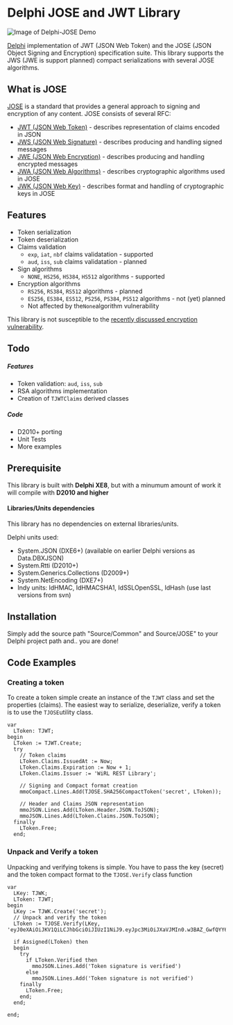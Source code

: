 # Delphi JOSE and JWT Library

![Image of Delphi-JOSE Demo](http://paolo-rossi.github.io/delphi-jose-jwt/images/jose-delphi.png)

[Delphi](http://www.embarcadero.com/products/delphi) implementation of JWT (JSON Web Token) and the JOSE (JSON Object Signing and Encryption) specification suite. This library supports the JWS (JWE is support planned) compact serializations with several JOSE algorithms.

## What is JOSE

[JOSE](https://tools.ietf.org/html/rfc7520) is a standard that provides a general approach to signing and encryption of any content. JOSE consists of several RFC:

- [JWT (JSON Web Token)](https://tools.ietf.org/html/rfc7519) - describes representation of claims encoded in JSON
- [JWS (JSON Web Signature)](https://tools.ietf.org/html/rfc7515) - describes producing and handling signed messages
- [JWE (JSON Web Encryption)](https://tools.ietf.org/html/rfc7516) - describes producing and handling encrypted messages
- [JWA (JSON Web Algorithms)](https://tools.ietf.org/html/rfc7518) - describes cryptographic algorithms used in JOSE
- [JWK (JSON Web Key)](https://tools.ietf.org/html/rfc7517) - describes format and handling of cryptographic keys in JOSE

## Features

- Token serialization
- Token deserialization
- Claims validation
    - `exp`, `iat`, `nbf` claims validatation - supported
    - `aud`, `iss`, `sub` claims validatation - planned
- Sign algorithms
    - `NONE`, `HS256`, `HS384`, `HS512` algorithms - supported
- Encryption algorithms
    - `RS256`, `RS384`, `RS512` algorithms - planned
    - `ES256`, `ES384`, `ES512`, `PS256`, `PS384`, `PS512` algorithms - not (yet) planned
	- Not affected by the`None`algorithm vulnerability

This library is not susceptible to the [recently discussed encryption vulnerability](https://auth0.com/blog/2015/03/31/critical-vulnerabilities-in-json-web-token-libraries/).

## Todo

##### Features
- Token validation: `aud`, `iss`, `sub`
- RSA algorithms implementation
- Creation of `TJWTClaims` derived classes

##### Code
- D2010+ porting
- Unit Tests
- More examples


## Prerequisite
This library is built with **Delphi XE8**, but with a minumum amount of work it will compile with **D2010 and higher**
#### Libraries/Units dependencies
This library has no dependencies on external libraries/units.

Delphi units used:
- System.JSON (DXE6+) (available on earlier Delphi versions as Data.DBXJSON)
- System.Rtti (D2010+)
- System.Generics.Collections (D2009+)
- System.NetEncoding (DXE7+)
- Indy units: IdHMAC, IdHMACSHA1, IdSSLOpenSSL, IdHash (use last versions from svn)

## Installation
Simply add the source path "Source/Common" and Source/JOSE" to your Delphi project path and.. you are done!

## Code Examples

### Creating a token
To create a token simple create an instance of the `TJWT` class and set the properties (claims).
The easiest way to serialize, deserialize, verify a token is to use the `TJOSE`utility class.

```delphi
var
  LToken: TJWT;
begin
  LToken := TJWT.Create;
  try
    // Token claims
    LToken.Claims.IssuedAt := Now;
    LToken.Claims.Expiration := Now + 1;
    LToken.Claims.Issuer := 'WiRL REST Library';

    // Signing and Compact format creation
    mmoCompact.Lines.Add(TJOSE.SHA256CompactToken('secret', LToken));

    // Header and Claims JSON representation
    mmoJSON.Lines.Add(LToken.Header.JSON.ToJSON);
    mmoJSON.Lines.Add(LToken.Claims.JSON.ToJSON);
  finally
    LToken.Free;
  end;
```


### Unpack and Verify a token

Unpacking and verifying tokens is simple.  You have to pass the key (secret) and the token compact format to the `TJOSE.Verify` class function

```delphi
var
  LKey: TJWK;
  LToken: TJWT;
begin
  LKey := TJWK.Create('secret');
  // Unpack and verify the token
  LToken := TJOSE.Verify(LKey, 'eyJ0eXAiOiJKV1QiLCJhbGciOiJIUzI1NiJ9.eyJpc3MiOiJXaVJMIn0.w3BAZ_GwfQYY6dkS8xKUNZ_sOnkDUMELxBN0mKKNhJ4');

  if Assigned(LToken) then
  begin
    try
      if LToken.Verified then
        mmoJSON.Lines.Add('Token signature is verified')
      else
        mmoJSON.Lines.Add('Token signature is not verified')
    finally
      LToken.Free;
    end;
  end;

end;
```
